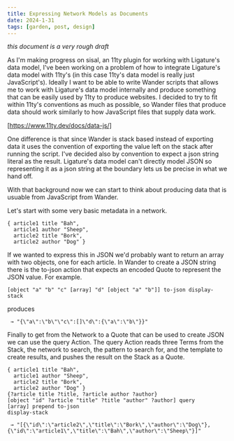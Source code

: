 ```yaml
---
title: Expressing Network Models as Documents
date: 2024-1-31
tags: [garden, post, design]
---
```


*this document is a very rough draft*

As I'm making progress on sisal, an 11ty plugin for working with Ligature's data model, I've been working on a problem of how to integrate Ligature's data model with 11ty's (in this case 11ty's data model is really just JavaScript's).
Ideally I want to be able to write Wander scripts that allows me to work with Ligature's data model internally and produce something that can be easily used by 11ty to produce websites.
I decided to try to fit within 11ty's conventions as much as possible, so Wander files that produce data should work similarly to how JavaScript files that supply data work.

[https://www.11ty.dev/docs/data-js/]

One difference is that since Wander is stack based instead of exporting data it uses the convention of exporting the value left on the stack after running the script.
I've decided also by convention to expect a json string literal as the result.
Ligature's data model can't directly model JSON so representing it as a json string at the boundary lets us be precise in what we hand off.

With that background now we can start to think about producing data that is usuable from JavaScript from Wander.

Let's start with some very basic metadata in a network.

```
{ article1 title "Bah",
  article1 author "Sheep",
  article2 title "Bork",
  article2 author "Dog" } 
```

If we wanted to express this in JSON we'd probably want to return an array with two objects, one for each article.
In Wander to create a JSON string there is the to-json action that expects an encoded Quote to represent the JSON value.
For example.

```wander
[object "a" "b" "c" [array] "d" [object "a" "b"]] to-json display-stack
```

produces

```
 → "{\"a\":\"b\"\"c\":[]\"d\":{\"a\":\"b\"}}"
```

Finally to get from the Network to a Quote that can be used to create JSON we can use the query Action.
The query Action reads three Terms from the Stack, the network to search, the pattern to search for, and the template to create results, and pushes the result on the Stack as a Quote.

```wander
{ article1 title "Bah",
  article1 author "Sheep",
  article2 title "Bork",
  article2 author "Dog" } 
{?article title ?title, ?article author ?author} 
[object "id" ?article "title" ?title "author" ?author] query
[array] prepend to-json
display-stack
```

```
 → "[{\"id\":\"article2\",\"title\":\"Bork\",\"author\":\"Dog\"},{\"id\":\"article1\",\"title\":\"Bah\",\"author\":\"Sheep\"}]"
```
